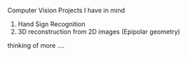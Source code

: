 Computer Vision Projects I have in mind

1) Hand Sign Recognition
2) 3D reconstruction from 2D images (Epipolar geometry)

thinking of more
....

